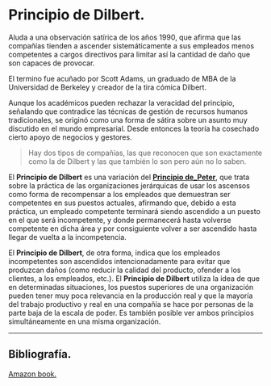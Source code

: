 # Principio de Dilbert.

Aluda a una observación satírica de los años 1990, que afirma que las compañías tienden a ascender sistemáticamente a sus empleados menos competentes a cargos directivos para limitar así la cantidad de daño que son capaces de provocar.

El termino fue acuñado por Scott Adams, un graduado de MBA de la Universidad de Berkeley y creador de la tira cómica Dilbert.

Aunque los académicos pueden rechazar la veracidad del principio, señalando que contradice las técnicas de gestión de recursos humanos tradicionales, se originó como una forma de sátira sobre un asunto muy discutido en el mundo empresarial. Desde entonces la teoría ha cosechado cierto apoyo de negocios y gestores.

> Hay dos tipos de compañías, las que reconocen que son exactamente como la de Dilbert y las que también lo son pero aún no lo saben.

El __Principio de Dilbert__ es una variación del [__Principio de_Peter__](./Principio_de_Peter.md), que trata sobre la práctica de las organizaciones jerárquicas de usar los ascensos como forma de recompensar a los empleados que demuestran ser competentes en sus puestos actuales, afirmando que, debido a esta práctica, un empleado competente terminará siendo ascendido a un puesto en el que será incompetente, y donde permanecerá hasta volverse competente en dicha área y por consiguiente volver a ser ascendido hasta llegar de vuelta a la incompetencia. 

El __Principio de Dilbert__, de otra forma, indica que los empleados incompetentes son ascendidos intencionadamente para evitar que produzcan daños (como reducir la calidad del producto, ofender a los clientes, a los empleados, etc.). El __Principio de Dilbert__ utiliza la idea de que en determinadas situaciones, los puestos superiores de una organización pueden tener muy poca relevancia en la producción real y que la mayoría del trabajo productivo y real en una compañía se hace por personas de la parte baja de la escala de poder. Es también posible ver ambos principios simultáneamente en una misma organización. 

---

## Bibliografía.

[Amazon book.](https://www.amazon.es/Principio-dilbert-el-Scott-Adams/dp/8475775063/ref=sr_1_1?keywords=el+principio+de+dilbert&qid=1658064454&sprefix=principio+de+dilbe%2Caps%2C134&sr=8-1)